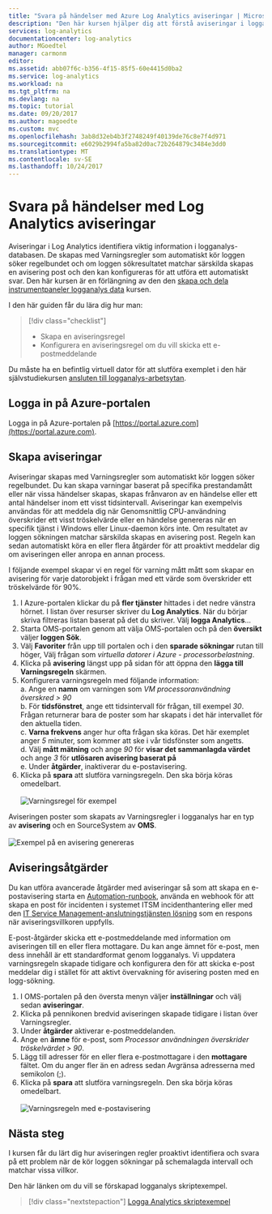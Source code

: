 ```yaml
---
title: "Svara på händelser med Azure Log Analytics aviseringar | Microsoft Docs"
description: "Den här kursen hjälper dig att förstå aviseringar i logganalys att identifiera viktig information i OMS-databasen och att meddela dig om problem eller anropa åtgärder om du vill försöka åtgärda."
services: log-analytics
documentationcenter: log-analytics
author: MGoedtel
manager: carmonm
editor: 
ms.assetid: abb07f6c-b356-4f15-85f5-60e4415d0ba2
ms.service: log-analytics
ms.workload: na
ms.tgt_pltfrm: na
ms.devlang: na
ms.topic: tutorial
ms.date: 09/20/2017
ms.author: magoedte
ms.custom: mvc
ms.openlocfilehash: 3ab8d32eb4b3f2748249f40139de76c8e7f4d971
ms.sourcegitcommit: e6029b2994fa5ba82d0ac72b264879c3484e3dd0
ms.translationtype: MT
ms.contentlocale: sv-SE
ms.lasthandoff: 10/24/2017
---
```

# <a name="respond-to-events-with-log-analytics-alerts"></a>Svara på händelser med Log Analytics aviseringar
Aviseringar i Log Analytics identifiera viktig information i logganalys-databasen.  De skapas med Varningsregler som automatiskt kör loggen söker regelbundet och om loggen sökresultatet matchar särskilda skapas en avisering post och den kan konfigureras för att utföra ett automatiskt svar.  Den här kursen är en förlängning av den den [skapa och dela instrumentpaneler logganalys data](log-analytics-tutorial-dashboards.md) kursen.   

I den här guiden får du lära dig hur man:

> [!div class="checklist"]
> * Skapa en aviseringsregel
> * Konfigurera en aviseringsregel om du vill skicka ett e-postmeddelande

Du måste ha en befintlig virtuell dator för att slutföra exemplet i den här självstudiekursen [ansluten till logganalys-arbetsytan](log-analytics-quick-collect-azurevm.md).  

## <a name="log-in-to-azure-portal"></a>Logga in på Azure-portalen
Logga in på Azure-portalen på [https://portal.azure.com](https://portal.azure.com). 

## <a name="create-alerts"></a>Skapa aviseringar

Aviseringar skapas med Varningsregler som automatiskt kör loggen söker regelbundet.  Du kan skapa varningar baserat på specifika prestandamått eller när vissa händelser skapas, skapas frånvaron av en händelse eller ett antal händelser inom ett visst tidsintervall.  Aviseringar kan exempelvis användas för att meddela dig när Genomsnittlig CPU-användning överskrider ett visst tröskelvärde eller en händelse genereras när en specifik tjänst i Windows eller Linux-daemon körs inte.   Om resultatet av loggen sökningen matchar särskilda skapas en avisering post. Regeln kan sedan automatiskt köra en eller flera åtgärder för att proaktivt meddelar dig om aviseringen eller anropa en annan process. 

I följande exempel skapar vi en regel för varning mått mått som skapar en avisering för varje datorobjekt i frågan med ett värde som överskrider ett tröskelvärde för 90%.

1. I Azure-portalen klickar du på **fler tjänster** hittades i det nedre vänstra hörnet. I listan över resurser skriver du **Log Analytics**. När du börjar skriva filtreras listan baserat på det du skriver. Välj **logga Analytics**...
2. Starta OMS-portalen genom att välja OMS-portalen och på den **översikt** väljer **loggen Sök**.  
3. Välj **Favoriter** från upp till portalen och i den **sparade sökningar** rutan till höger, Välj frågan som *virtuella datorer i Azure - processorbelastning*.  
4. Klicka på **avisering** längst upp på sidan för att öppna den **lägga till Varningsregeln** skärmen.  
5. Konfigurera varningsregeln med följande information:  
   a. Ange en **namn** om varningen som *VM processoranvändning överskred > 90*  
   b. För **tidsfönstret**, ange ett tidsintervall för frågan, till exempel *30*.  Frågan returnerar bara de poster som har skapats i det här intervallet för den aktuella tiden.  
   c. **Varna frekvens** anger hur ofta frågan ska köras.  Det här exemplet anger *5* minuter, som kommer att ske i vår tidsfönster som angetts.  
   d. Välj **mått mätning** och ange *90* för **visar det sammanlagda värdet** och ange *3* för **utlösaren avisering baserat på**   
   e. Under **åtgärder**, inaktiverar du e-postavisering.
6. Klicka på **spara** att slutföra varningsregeln. Den ska börja köras omedelbart.<br><br> ![Varningsregel för exempel](media/log-analytics-tutorial-response/log-analytics-alert-01.png)

Aviseringen poster som skapats av Varningsregler i logganalys har en typ av **avisering** och en SourceSystem av **OMS**.<br><br> ![Exempel på en avisering genereras](media/log-analytics-tutorial-response/log-analytics-alert-events-01.png)  

## <a name="alert-actions"></a>Aviseringsåtgärder
Du kan utföra avancerade åtgärder med aviseringar så som att skapa en e-postavisering starta en [Automation-runbook](../automation/automation-runbook-types.md), använda en webhook för att skapa en post för incidenten i systemet ITSM incidenthantering eller med den [IT Service Management-anslutningstjänsten lösning](log-analytics-itsmc-overview.md) som en respons när aviseringsvillkoren uppfylls.   

E-post-åtgärder skicka ett e-postmeddelande med information om aviseringen till en eller flera mottagare. Du kan ange ämnet för e-post, men dess innehåll är ett standardformat genom logganalys.  Vi uppdatera varningsregeln skapade tidigare och konfigurera den för att skicka e-post meddelar dig i stället för att aktivt övervakning för avisering posten med en logg-sökning.     

1. I OMS-portalen på den översta menyn väljer **inställningar** och välj sedan **aviseringar**.
2. Klicka på pennikonen bredvid aviseringen skapade tidigare i listan över Varningsregler.
3. Under **åtgärder** aktiverar e-postmeddelanden.
4. Ange en **ämne** för e-post, som *Processor användningen överskrider tröskelvärdet > 90*.
5. Lägg till adresser för en eller flera e-postmottagare i den **mottagare** fältet.  Om du anger fler än en adress sedan Avgränsa adresserna med semikolon (;).
6. Klicka på **spara** att slutföra varningsregeln. Den ska börja köras omedelbart.<br><br> ![Varningsregeln med e-postavisering](media/log-analytics-tutorial-response/log-analytics-alert-02.png)

## <a name="next-steps"></a>Nästa steg
I kursen får du lärt dig hur aviseringen regler proaktivt identifiera och svara på ett problem när de kör loggen sökningar på schemalagda intervall och matchar vissa villkor.  

Den här länken om du vill se förskapad logganalys skriptexempel.  

> [!div class="nextstepaction"]
> [Logga Analytics skriptexempel](powershell-samples.md)